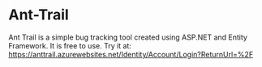# Ant-Trail

Ant Trail is a simple bug tracking tool created using ASP.NET and Entity Framework. It is free to use.
Try it at: https://anttrail.azurewebsites.net/Identity/Account/Login?ReturnUrl=%2F
